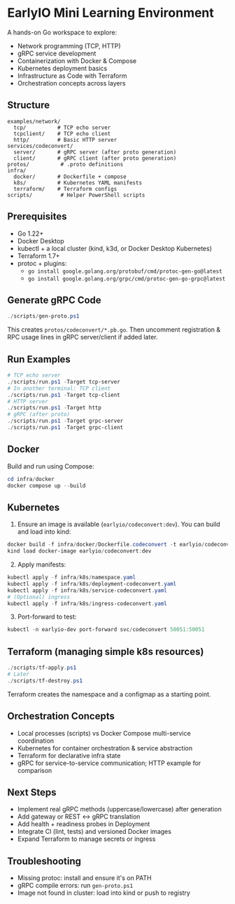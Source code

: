 # EarlyIO Mini Learning Environment

A hands-on Go workspace to explore:

- Network programming (TCP, HTTP)
- gRPC service development
- Containerization with Docker & Compose
- Kubernetes deployment basics
- Infrastructure as Code with Terraform
- Orchestration concepts across layers

## Structure
```
examples/network/
  tcp/          # TCP echo server
  tcpclient/    # TCP echo client
  http/         # Basic HTTP server
services/codeconvert/
  server/       # gRPC server (after proto generation)
  client/       # gRPC client (after proto generation)
protos/          # .proto definitions
infra/
  docker/       # Dockerfile + compose
  k8s/          # Kubernetes YAML manifests
  terraform/    # Terraform configs
scripts/         # Helper PowerShell scripts
```

## Prerequisites
- Go 1.22+
- Docker Desktop
- kubectl + a local cluster (kind, k3d, or Docker Desktop Kubernetes)
- Terraform 1.7+
- protoc + plugins:
  - `go install google.golang.org/protobuf/cmd/protoc-gen-go@latest`
  - `go install google.golang.org/grpc/cmd/protoc-gen-go-grpc@latest`

## Generate gRPC Code
```powershell
./scripts/gen-proto.ps1
```
This creates `protos/codeconvert/*.pb.go`. Then uncomment registration & RPC usage lines in gRPC server/client if added later.

## Run Examples
```powershell
# TCP echo server
./scripts/run.ps1 -Target tcp-server
# In another terminal: TCP client
./scripts/run.ps1 -Target tcp-client
# HTTP server
./scripts/run.ps1 -Target http
# gRPC (after proto)
./scripts/run.ps1 -Target grpc-server
./scripts/run.ps1 -Target grpc-client
```

## Docker
Build and run using Compose:
```powershell
cd infra/docker
docker compose up --build
```

## Kubernetes
1. Ensure an image is available (`earlyio/codeconvert:dev`). You can build and load into kind:
```powershell
docker build -f infra/docker/Dockerfile.codeconvert -t earlyio/codeconvert:dev .
kind load docker-image earlyio/codeconvert:dev
```
2. Apply manifests:
```powershell
kubectl apply -f infra/k8s/namespace.yaml
kubectl apply -f infra/k8s/deployment-codeconvert.yaml
kubectl apply -f infra/k8s/service-codeconvert.yaml
# (Optional) ingress
kubectl apply -f infra/k8s/ingress-codeconvert.yaml
```
3. Port-forward to test:
```powershell
kubectl -n earlyio-dev port-forward svc/codeconvert 50051:50051
```

## Terraform (managing simple k8s resources)
```powershell
./scripts/tf-apply.ps1
# Later
./scripts/tf-destroy.ps1
```
Terraform creates the namespace and a configmap as a starting point.

## Orchestration Concepts
- Local processes (scripts) vs Docker Compose multi-service coordination
- Kubernetes for container orchestration & service abstraction
- Terraform for declarative infra state
- gRPC for service-to-service communication; HTTP example for comparison

## Next Steps
- Implement real gRPC methods (uppercase/lowercase) after generation
- Add gateway or REST ↔ gRPC translation
- Add health + readiness probes in Deployment
- Integrate CI (lint, tests) and versioned Docker images
- Expand Terraform to manage secrets or ingress

## Troubleshooting
- Missing protoc: install and ensure it's on PATH
- gRPC compile errors: run `gen-proto.ps1`
- Image not found in cluster: load into kind or push to registry
